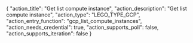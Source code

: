 {
    "action_title": "Get list  compute instance",
    "action_description": "Get list compute instance",
    "action_type": "LEGO_TYPE_GCP",
    "action_entry_function": "gcp_list_compute_instances",
    "action_needs_credential": true,
    "action_supports_poll": false,
    "action_supports_iteration": false
}
  